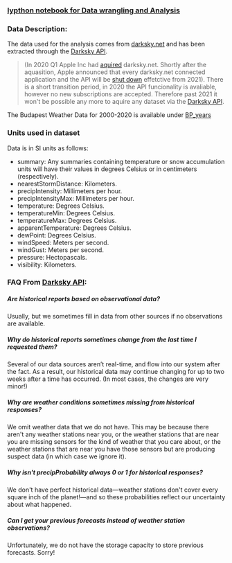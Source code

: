 
### [Iypthon notebook for Data wrangling and Analysis](https://nbviewer.jupyter.org/github/xngst/Budapest_weather_2000-2020/blob/main/Ipython%20Notebook/Budapest%20Id%C5%91j%C3%A1r%C3%A1s%202000-2020%20elemz%C3%A9s.ipynb)

### Data Description:

The data used for the analysis comes from [darksky.net](https://darksky.net/) and has been extracted through the [Darksky API](https://darksky.net/dev).

> (In 2020 Q1 Apple Inc had [aquired](https://edition.cnn.com/2020/03/31/tech/apple-dark-sky/index.html) darksky.net. Shortly after the aquasition, Apple announced that every darksky.net connected application and the API will be [shut down](https://blog.darksky.net/) effetctive from 2021). There is a short transition period, in 2020 the API funcionality is avaliable, however no new subscriptions are accepted. Therefore past 2021 it won't be possible any more to aquire any dataset via the [Darksky API](https://darksky.net/dev).

The Budapest Weather Data for 2000-2020 is available under [BP_years](https://github.com/xngst/Budapest_idojaras_2000-2020/tree/main/BP_years)


### Units used in dataset
Data is in SI units as follows:

* summary: Any summaries containing temperature or snow accumulation units will have their values in degrees Celsius or in centimeters (respectively).
* nearestStormDistance: Kilometers.
* precipIntensity: Millimeters per hour.
* precipIntensityMax: Millimeters per hour.
* temperature: Degrees Celsius.
* temperatureMin: Degrees Celsius.
* temperatureMax: Degrees Celsius.
* apparentTemperature: Degrees Celsius.
* dewPoint: Degrees Celsius.
* windSpeed: Meters per second.
* windGust: Meters per second.
* pressure: Hectopascals.
* visibility: Kilometers.

### FAQ From [Darksky API](https://darksky.net/dev):

##### Are historical reports based on observational data?  
Usually, but we sometimes fill in data from other sources if no observations are available.  

##### Why do historical reports sometimes change from the last time I requested them?  
Several of our data sources aren’t real-time, and flow into our system after the fact. As a result, our historical data may continue changing for up to two weeks after a time has occurred. (In most cases, the changes are very minor!)  

##### Why are weather conditions sometimes missing from historical responses?  
We omit weather data that we do not have. This may be because there aren't any weather stations near you, or the weather stations that are near you are missing sensors for the kind of weather that you care about, or the weather stations that are near you have those sensors but are producing suspect data (in which case we ignore it).  

##### Why isn't precipProbability always 0 or 1 for historical responses?  
We don't have perfect historical data—weather stations don't cover every square inch of the planet!—and so these probabilities reflect our uncertainty about what happened.  

##### Can I get your previous forecasts instead of weather station observations?  
Unfortunately, we do not have the storage capacity to store previous forecasts. Sorry!  


